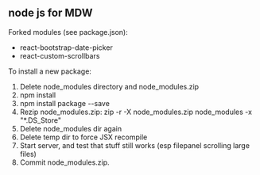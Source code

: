 ## node js for MDW
Forked modules (see package.json):
  - react-bootstrap-date-picker
  - react-custom-scrollbars

To install a new package:
  1. Delete node_modules directory and node_modules.zip
  2. npm install
  3. npm install package --save
  4. Rezip node_modules.zip: 
     zip -r -X node_modules.zip node_modules -x "*.DS_Store"
  5. Delete node_modules dir again
  6. Delete temp dir to force JSX recompile
  7. Start server, and test that stuff still works (esp filepanel scrolling large files)
  8. Commit node_modules.zip.
